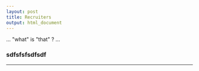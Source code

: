 ```yaml
---
layout: post
title: Recruiters
output: html_document
---
```


... "what" is "that" ? ... 

### **sdfsfsfsdfsdf**  

-------

